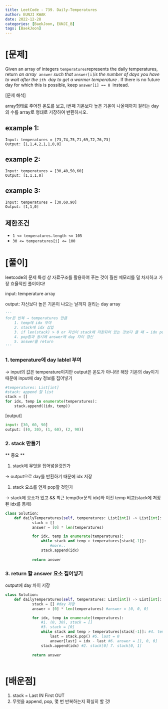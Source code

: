 ```yaml
---
title: LeetCode - 739. Daily-Temperatures
author: EUNJI KWAK
date: 2022-12-28
categories: [BaekJoon, EUNJI_B]
tags: [BaekJoon]
---
```


# [문제]

Given an array of integers `temperatures`represents the daily temperatures, return *an array*
 `answer` *such that* `answer[i]`*is the number of days you have to wait after the* `ith`
 *day to get a warmer temperature*
. If there is no future day for which this is possible, keep `answer[i] == 0`
 instead.

[문제 해석] 

array형태로 주어진 온도를 보고, i번째 기온보다 높은 기온이 나올때까지 걸리는 day의 수를 array로 형태로 저장하여 반환하시오.

## example 1:

```
Input: temperatures = [73,74,75,71,69,72,76,73]
Output: [1,1,4,2,1,1,0,0]
```

## example 2:

```
Input: temperatures = [30,40,50,60]
Output: [1,1,1,0]
```

## example 3:

```
Input: temperatures = [30,60,90]
Output: [1,1,0]
```

## 제한조건

- `1 <= temperatures.length <= 105`
- `30 <= temperatures[i] <= 100`

# [풀이]

leetcode의 문제 특성 상 자료구조를 활용하여 푸는 것이 훨씬 메모리를 덜 차지하고 가장 효율적인 풀이이다!

input: temperature array

output: 자신보다 높은 기온이 나오는 날까지 걸리는 day array

```python
'''
for문 반복 → temperatures 만큼
	1. temp에 idx 부여
	2. stack에 idx 삽입
	3. if len(stack) > 0 or 자신이 stack에 저장되어 있는 것보다 클 때 → idx pop
	4. pop함과 동시에 answer에 day 차이 갱신
	5. answer를 return
'''
```

### 1. temperature에 day lablel 부여

→ input의 값은 temperature이지만 output은 온도가 아니라! 해당 기온의 day이기 때문에 input에 day 정보를 집어넣기

```python
#temperatures: List[int] 
#stack: append 할 list
stack = []
for idx, temp in enumerate(temperatures):
	stack.append((idx, temp))
```

[output]

```python
input: [30, 60, 90]
output: [(0, 30), (1, 60), (2, 90)]
```

### 2. stack 만들기

** 중요 **

1. stack에 무엇을 집어넣을것인가

→ output으로 day를 반환하기 때문에 idx 저장

1. stack 요소를 언제 pop할 것인가

→ stack에 요소가 있고 && 최근 temp(for문의 idx)와 이전 temp 비교(stack에 저장된 idx를 통해)

```python
class Solution:
    def dailyTemperatures(self, temperatures: List[int]) -> List[int]:
			stack = []
			answer = [0] * len(temperatures)

			for idx, temp in enumerate(temperatures):
				while stack and temp > temperatures[stack[-1]]:
					#more..
				stack.append(idx)
		
			return answer
```

### 3.  return 할 answer 요소 집어넣기

output에 day 차이 저장

```python
class Solution:
    def dailyTemperatures(self, temperatures: List[int]) -> List[int]:
			stack = [] #day 저장
			answer = [0] * len(temperatures) #answer = [0, 0, 0]

			for idx, temp in enumerate(temperatures):
				#1. (0, 30), stack = [] 
				#3. stack = [0]
				while stack and temp > temperatures[stack[-1]]: #4. temp = 60, temp[stack[-1] = 30
					last = stack.pop() #5. last = 0
					answer[last] = idx - last #6. answer = [1, 0, 0]
				stack.append(idx) #2. stack[0] 7. stack[0, 1]
			
			return answer
				
```

# [배운점]

1. stack = Last IN First OUT
2. 무엇을 append, pop, 몇 번 반복하는지 확실히 할 것!
